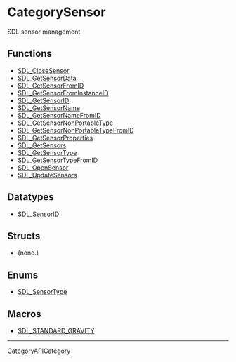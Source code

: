 # CategorySensor

SDL sensor management.

<!-- END CATEGORY DOCUMENTATION -->

## Functions

<!-- DO NOT HAND-EDIT CATEGORY LISTS, THEY ARE AUTOGENERATED AND WILL BE OVERWRITTEN, BASED ON TAGS IN INDIVIDUAL PAGE FOOTERS. EDIT THOSE INSTEAD. -->
<!-- BEGIN CATEGORY LIST: CategorySensor, CategoryAPIFunction -->
- [SDL_CloseSensor](SDL_CloseSensor)
- [SDL_GetSensorData](SDL_GetSensorData)
- [SDL_GetSensorFromID](SDL_GetSensorFromID)
- [SDL_GetSensorFromInstanceID](SDL_GetSensorFromInstanceID)
- [SDL_GetSensorID](SDL_GetSensorID)
- [SDL_GetSensorName](SDL_GetSensorName)
- [SDL_GetSensorNameFromID](SDL_GetSensorNameFromID)
- [SDL_GetSensorNonPortableType](SDL_GetSensorNonPortableType)
- [SDL_GetSensorNonPortableTypeFromID](SDL_GetSensorNonPortableTypeFromID)
- [SDL_GetSensorProperties](SDL_GetSensorProperties)
- [SDL_GetSensors](SDL_GetSensors)
- [SDL_GetSensorType](SDL_GetSensorType)
- [SDL_GetSensorTypeFromID](SDL_GetSensorTypeFromID)
- [SDL_OpenSensor](SDL_OpenSensor)
- [SDL_UpdateSensors](SDL_UpdateSensors)
<!-- END CATEGORY LIST -->

## Datatypes

<!-- DO NOT HAND-EDIT CATEGORY LISTS, THEY ARE AUTOGENERATED AND WILL BE OVERWRITTEN, BASED ON TAGS IN INDIVIDUAL PAGE FOOTERS. EDIT THOSE INSTEAD. -->
<!-- BEGIN CATEGORY LIST: CategorySensor, CategoryAPIDatatype -->
- [SDL_SensorID](SDL_SensorID)
<!-- END CATEGORY LIST -->

## Structs

<!-- DO NOT HAND-EDIT CATEGORY LISTS, THEY ARE AUTOGENERATED AND WILL BE OVERWRITTEN, BASED ON TAGS IN INDIVIDUAL PAGE FOOTERS. EDIT THOSE INSTEAD. -->
<!-- BEGIN CATEGORY LIST: CategorySensor, CategoryAPIStruct -->
- (none.)
<!-- END CATEGORY LIST -->

## Enums

<!-- DO NOT HAND-EDIT CATEGORY LISTS, THEY ARE AUTOGENERATED AND WILL BE OVERWRITTEN, BASED ON TAGS IN INDIVIDUAL PAGE FOOTERS. EDIT THOSE INSTEAD. -->
<!-- BEGIN CATEGORY LIST: CategorySensor, CategoryAPIEnum -->
- [SDL_SensorType](SDL_SensorType)
<!-- END CATEGORY LIST -->

## Macros

<!-- DO NOT HAND-EDIT CATEGORY LISTS, THEY ARE AUTOGENERATED AND WILL BE OVERWRITTEN, BASED ON TAGS IN INDIVIDUAL PAGE FOOTERS. EDIT THOSE INSTEAD. -->
<!-- BEGIN CATEGORY LIST: CategorySensor, CategoryAPIMacro -->
- [SDL_STANDARD_GRAVITY](SDL_STANDARD_GRAVITY)
<!-- END CATEGORY LIST -->


----
[CategoryAPICategory](CategoryAPICategory)

